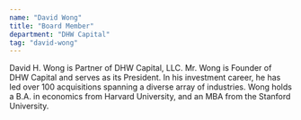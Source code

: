 ```yaml
---
name: "David Wong"
title: "Board Member"
department: "DHW Capital"
tag: "david-wong"
---
```

David H. Wong is Partner of DHW Capital, LLC. Mr. Wong is Founder of DHW Capital and serves as its President. In his investment career, he has led over 100 acquisitions spanning a diverse array of industries. Wong holds a B.A. in economics from Harvard University, and an MBA from the Stanford University.
